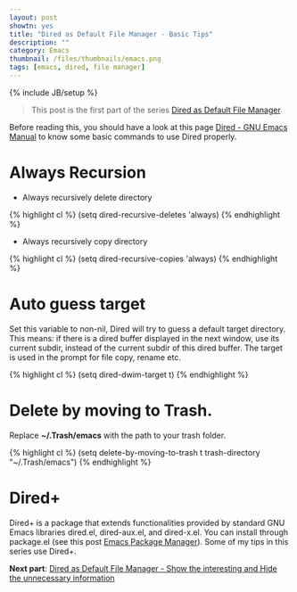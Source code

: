 ```yaml
---
layout: post
showtn: yes
title: "Dired as Default File Manager - Basic Tips"
description: ""
category: Emacs
thumbnail: /files/thumbnails/emacs.png
tags: [emacs, dired, file manager]
---
```

{% include JB/setup %}

> This post is the first part of the series
> [Dired as Default File Manager](/2013/04/24/dired-as-default-file-manager-1-introduction/).

Before reading this, you should have a look at this page
[Dired - GNU Emacs Manual](http://www.gnu.org/software/emacs/manual/html_node/emacs/Dired.html)
to know some basic commands to use Dired properly.

# Always Recursion

* Always recursively delete directory

{% highlight cl %}
(setq dired-recursive-deletes 'always)
{% endhighlight %}

* Always recursively copy directory

{% highlight cl %}
(setq dired-recursive-copies 'always)
{% endhighlight %}

# Auto guess target

Set this variable to non-nil, Dired will try to guess a default target
directory. This means: if there is a dired buffer displayed in the next window,
use its current subdir, instead of the current subdir of this dired buffer. The
target is used in the prompt for file copy, rename etc.

<!-- more -->

{% highlight cl %}
(setq dired-dwim-target t)
{% endhighlight %}

# Delete by moving to Trash.
Replace **~/.Trash/emacs** with the path to your trash folder.

{% highlight cl %}
(setq delete-by-moving-to-trash t
      trash-directory "~/.Trash/emacs")
{% endhighlight %}

# Dired+

Dired+ is a package that extends functionalities provided by standard GNU Emacs
libraries dired.el, dired-aux.el, and dired-x.el. You can install through
package.el (see this post
[Emacs Package Manager](/2013/01/07/emacs-package-manager/)). Some of my tips in
this series use Dired+.

**Next part**:
[Dired as Default File Manager - Show the interesting and Hide the unnecessary information](/2013/04/24/dired-as-default-file-manager-3-dired-details/)
